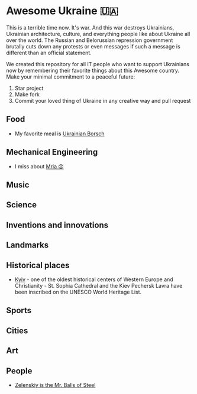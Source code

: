 # Awesome Ukraine 🇺🇦

This is a terrible time now. It's war. And this war destroys Ukrainians, Ukrainian architecture, culture, and everything people like about Ukraine all over the world.
The Russian and Belorussian repression government brutally cuts down any protests or even messages if such a message is different than an official statement.

We created this repository for all IT people who want to support Ukrainians now by remembering their favorite things about this Awesome country.
Make your minimal commitment to a peaceful future:

1. Star project
2. Make fork
3. Commit your loved thing of Ukraine in any creative way and pull request

## Food

- My favorite meal is [Ukrainian Borsch](https://www.unian.ua/lite/holidays/borshch-recept-recept-ukrajinskogo-chervonogo-borshchu-10976501.html)

## Mechanical Engineering

- I miss about [Mria 😞](https://en.wikipedia.org/wiki/Antonov_An-225_Mriya)

## Music

## Science

## Inventions and innovations

## Landmarks

## Historical places

- [Kyiv](https://en.wikipedia.org/wiki/Kyiv) - one of the oldest historical centers of Western Europe and Christianity - St. Sophia Cathedral and the Kiev Pechersk Lavra have been inscribed on the UNESCO World Heritage List.

## Sports

## Cities

## Art

## People

- [Zelenskiy is the Mr. Balls of Steel](https://www.reuters.com/world/europe/ukraine-wont-respond-provocations-zelenskiy-says-2022-02-19/)
